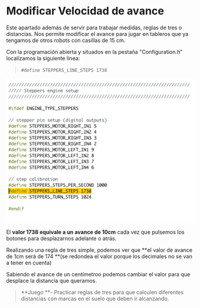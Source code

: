# Modificar Velocidad de avance

Este apartado además de servir para trabajar medidas, reglas de tres o distancias. Nos permite modificar el avance para jugar en tableros que ya tengamos de otros robots con casillas de 15 cm.

Con la programación abierta y situados en la pestaña "Configuration.h" localizamos la siguiente línea:

>`#define STEPPERS_LINE_STEPS 1738`

![Modificar Distancia](/assets/Modificar-distancia.png)

El **valor 1738 equivale a un avance de 10cm** cada vez que pulsemos los botones para desplazarnos adelante o atrás.

Realizando una regla de tres simple, podemos ver que **el valor de avance de 1cm será de 174 **(se redondea el valor porque los decimales no se van a tener en cuenta)

Sabiendo el avance de un centímetroo podemos cambiar el valor para que desplace la distancia que queramos.

> **Juego **- Practicar reglas de tres para que calculen diferentes distancias con marcas en el suelo que deben ir alcanzando.












